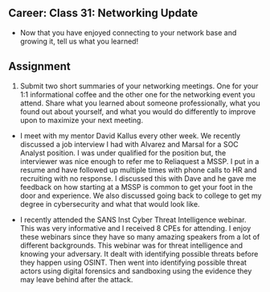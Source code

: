 ## Career: Class 31: Networking Update

- Now that you have enjoyed connecting to your network base and growing it, tell us what you learned!

## Assignment

1. Submit two short summaries of your networking meetings. One for your 1:1 informational coffee and the other one for the networking event you attend. Share what you learned about someone professionally, what you found out about yourself, and what you would do differently to improve upon to maximize your next meeting.

- I meet with my mentor David Kallus every other week. We recently discussed a job interview I had with Alvarez and Marsal for a SOC Analyst position. I was under qualified for the position but, the interviewer was nice enough to refer me to Reliaquest a MSSP. I put in a resume and have followed up multiple times with phone calls to HR and recruiting with no response. I discussed this with Dave and he gave me feedback on how starting at a MSSP is common to get your foot in the door and experience. We also discussed going back to college to get my degree in cybersecurity and what that would look like.

- I recently attended the SANS Inst Cyber Threat Intelligence webinar. This was very informative and I received 8 CPEs for attending. I enjoy these webinars since they have so many amazing speakers from a lot of different backgrounds. This webinar was for threat intelligence and knowing your adversary. It dealt with identifying possible threats before they happen using OSINT. Then went into identifying possible threat actors using digital forensics and sandboxing using the evidence they may leave behind after the attack.
